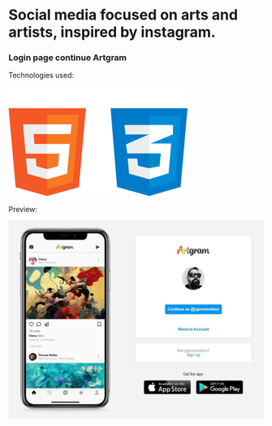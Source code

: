 <h1>Social media focused on arts and artists, inspired by instagram.</h1>



<h3>Login page continue Artgram</h3>

Technologies used:

<img src=".\readme\html css.png" alt="html css" style="zoom:50%;" />



Preview:

<img src=".\readme\preview.png" alt="preview"/>